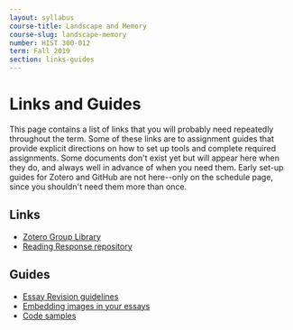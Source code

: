 ```yaml
---
layout: syllabus
course-title: Landscape and Memory
course-slug: landscape-memory
number: HIST 300-012
term: Fall 2019
section: links-guides
---
```



# Links and Guides
This page contains a list of links that you will probably need repeatedly throughout the term. Some of these links are to assignment guides that provide explicit directions on how to set up tools and complete required assignments. Some documents don't exist yet but will appear here when they do, and always well in advance of when you need them. Early set-up guides for Zotero and GitHub are not here--only on the schedule page, since you shouldn't need them more than once.

## Links
- [Zotero Group Library](https://www.zotero.org/groups/2379087/landscape-memory-unm/items)
- [Reading Response repository]()


## Guides
- [Essay Revision guidelines](http://trails.unm.edu/revision-guide)
- [Embedding images in your essays](http://trails.unm.edu/loading-images)
- [Code samples](http://trails.unm.edu//code)
